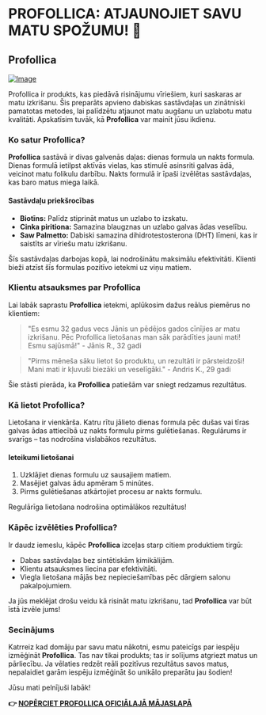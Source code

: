 # PROFOLLICA: ATJAUNOJIET SAVU MATU SPOŽUMU! 🌟

## Profollica

[![Image](https://www2.sellhealth.com/57/profollica.png)](https://gchaffi.com/o69e7Yjm)

Profollica ir produkts, kas piedāvā risinājumu vīriešiem, kuri saskaras ar matu izkrišanu. Šis preparāts apvieno dabiskas sastāvdaļas un zinātniski pamatotas metodes, lai palīdzētu atjaunot matu augšanu un uzlabotu matu kvalitāti. Apskatīsim tuvāk, kā **Profollica** var mainīt jūsu ikdienu.

### Ko satur Profollica?

**Profollica** sastāvā ir divas galvenās daļas: dienas formula un nakts formula. Dienas formulā ietilpst aktīvās vielas, kas stimulē asinsriti galvas ādā, veicinot matu folikulu darbību. Nakts formulā ir īpaši izvēlētas sastāvdaļas, kas baro matus miega laikā.

#### Sastāvdaļu priekšrocības

- **Biotīns:** Palīdz stiprināt matus un uzlabo to izskatu.
- **Cinka piritiona:** Samazina blaugznas un uzlabo galvas ādas veselību.
- **Saw Palmetto:** Dabiski samazina dihidrotestosterona (DHT) līmeni, kas ir saistīts ar vīriešu matu izkrišanu.

Šīs sastāvdaļas darbojas kopā, lai nodrošinātu maksimālu efektivitāti. Klienti bieži atzīst šīs formulas pozitīvo ietekmi uz viņu matiem.

### Klientu atsauksmes par Profollica

Lai labāk saprastu **Profollica** ietekmi, aplūkosim dažus reālus piemērus no klientiem:

> "Es esmu 32 gadus vecs Jānis un pēdējos gados cīnījies ar matu izkrišanu. Pēc Profollica lietošanas man sāk parādīties jauni mati! Esmu sajūsmā!" - Jānis R., 32 gadi

> "Pirms mēneša sāku lietot šo produktu, un rezultāti ir pārsteidzoši! Mani mati ir kļuvuši biezāki un veselīgāki." - Andris K., 29 gadi

Šie stāsti pierāda, ka **Profollica** patiešām var sniegt redzamus rezultātus.

### Kā lietot Profollica?

Lietošana ir vienkārša. Katru rītu jālieto dienas formula pēc dušas vai tīras galvas ādas attiecībā uz nakts formulu pirms gulētiešanas. Regulārums ir svarīgs – tas nodrošina vislabākos rezultātus.

#### Ieteikumi lietošanai

1. Uzklājiet dienas formulu uz sausajiem matiem.
2. Masējiet galvas ādu apmēram 5 minūtes.
3. Pirms gulētiešanas atkārtojiet procesu ar nakts formulu.

Regulārīga lietošana nodrošina optimālākos rezultātus!

### Kāpēc izvēlēties Profollica?

Ir daudz iemeslu, kāpēc **Profollica** izceļas starp citiem produktiem tirgū:

- Dabas sastāvdaļas bez sintētiskām ķimikālijām.
- Klientu atsauksmes liecina par efektivitāti.
- Viegla lietošana mājās bez nepieciešamības pēc dārgiem salonu pakalpojumiem.

Ja jūs meklējat drošu veidu kā risināt matu izkrišanu, tad **Profollica** var būt īstā izvēle jums!

### Secinājums

Katrreiz kad domāju par savu matu nākotni, esmu pateicīgs par iespēju izmēģināt **Profollica**. Tas nav tikai produkts; tas ir solījums atgriezt matus un pārliecību. Ja vēlaties redzēt reāli pozitīvus rezultātus savos matus, nepalaidiet garām iespēju izmēģināt šo unikālo preparātu jau šodien! 

Jūsu mati pelnījuši labāk!



**👉 [NOPĒRCIET PROFOLLICA OFICIĀLAJĀ MĀJASLAPĀ](https://gchaffi.com/o69e7Yjm)**